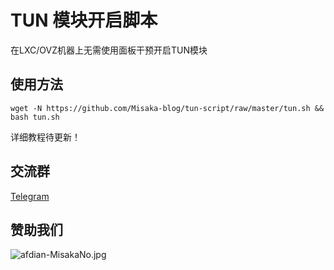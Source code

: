 # TUN 模块开启脚本

在LXC/OVZ机器上无需使用面板干预开启TUN模块

## 使用方法

```script
wget -N https://github.com/Misaka-blog/tun-script/raw/master/tun.sh && bash tun.sh
```

详细教程待更新！

## 交流群

[Telegram](https://t.me/misakanetcn)

## 赞助我们

![afdian-MisakaNo.jpg](https://s2.loli.net/2021/12/25/SimocqwhVg89NQJ.jpg)